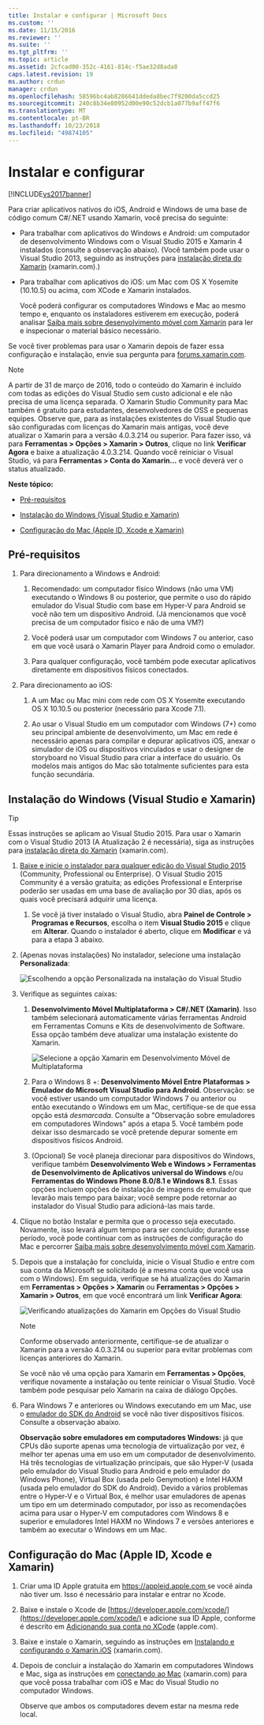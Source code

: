```yaml
---
title: Instalar e configurar | Microsoft Docs
ms.custom: ''
ms.date: 11/15/2016
ms.reviewer: ''
ms.suite: ''
ms.tgt_pltfrm: ''
ms.topic: article
ms.assetid: 2cfcad00-352c-4161-814c-f5ae32d8ada8
caps.latest.revision: 19
ms.author: crdun
manager: crdun
ms.openlocfilehash: 58596bc4ab8286641ddeda8bec7f9200da5ccd25
ms.sourcegitcommit: 240c8b34e80952d00e90c52dcb1a077b9aff47f6
ms.translationtype: MT
ms.contentlocale: pt-BR
ms.lasthandoff: 10/23/2018
ms.locfileid: "49874105"
---
```

# <a name="setup-and-install"></a>Instalar e configurar
[!INCLUDE[vs2017banner](../includes/vs2017banner.md)]

  
Para criar aplicativos nativos do iOS, Android e Windows de uma base de código comum C#/.NET usando Xamarin, você precisa do seguinte:  
  
- Para trabalhar com aplicativos do Windows e Android: um computador de desenvolvimento Windows com o Visual Studio 2015 e Xamarin 4 instalados (consulte a observação abaixo). (Você também pode usar o Visual Studio 2013, seguindo as instruções para [instalação direta do Xamarin](https://developer.xamarin.com/guides/cross-platform/getting_started/requirements/#install) (xamarin.com).)   
  
- Para trabalhar com aplicativos do iOS: um Mac com OS X Yosemite (10.10.5) ou acima, com XCode e Xamarin instalados.  
  
  Você poderá configurar os computadores Windows e Mac ao mesmo tempo e, enquanto os instaladores estiverem em execução, poderá analisar [Saiba mais sobre desenvolvimento móvel com Xamarin](../cross-platform/learn-about-mobile-development-with-xamarin.md) para ler e inspecionar o material básico necessário.  
 
Se você tiver problemas para usar o Xamarin depois de fazer essa configuração e instalação, envie sua pergunta para [forums.xamarin.com](http://forums.xamarin.com/).
  
> [!NOTE]
>  A partir de 31 de março de 2016, todo o conteúdo do Xamarin é incluído com todas as edições do Visual Studio sem custo adicional e ele não precisa de uma licença separada. O Xamarin Studio Community para Mac também é gratuito para estudantes, desenvolvedores de OSS e pequenas equipes. Observe que, para as instalações existentes do Visual Studio que são configuradas com licenças do Xamarin mais antigas, você deve atualizar o Xamarin para a versão 4.0.3.214 ou superior. Para fazer isso, vá para **Ferramentas > Opções > Xamarin > Outros**, clique no link **Verificar Agora** e baixe a atualização 4.0.3.214. Quando você reiniciar o Visual Studio, vá para **Ferramentas > Conta do Xamarin...**  e você deverá ver o status atualizado.  
  
 **Neste tópico:**  
  
-   [Pré-requisitos](#prereq)  
  
-   [Instalação do Windows (Visual Studio e Xamarin)](#windows)  
  
-   [Configuração do Mac (Apple ID, Xcode e Xamarin)](#mac)  
  
##  <a name="prereq"></a> Pré-requisitos  
  
1.  Para direcionamento a Windows e Android:  
  
    1.  Recomendado: um computador físico Windows (não uma VM) executando o Windows 8 ou posterior, que permite o uso do rápido emulador do Visual Studio com base em Hyper-V para Android se você não tem um dispositivo Android. (Já mencionamos que você precisa de um computador físico e não de uma VM?)  
  
    1.  Você poderá usar um computador com Windows 7 ou anterior, caso em que você usará o Xamarin Player para Android como o emulador. 
    
    1. Para qualquer configuração, você também pode executar aplicativos diretamente em dispositivos físicos conectados.  
  
1.  Para direcionamento ao iOS:  
  
    1.  A um Mac ou Mac mini com rede com OS X Yosemite executando OS X 10.10.5 ou posterior (necessário para Xcode 7.1).  
  
    1.  Ao usar o Visual Studio em um computador com Windows (7+) como seu principal ambiente de desenvolvimento, um Mac em rede é necessário apenas para compilar e depurar aplicativos iOS, anexar o simulador de iOS ou dispositivos vinculados e usar o designer de storyboard no Visual Studio para criar a interface do usuário. Os modelos mais antigos do Mac são totalmente suficientes para esta função secundária.  
  
##  <a name="windows"></a> Instalação do Windows (Visual Studio e Xamarin)  
  
> [!TIP]
>  Essas instruções se aplicam ao Visual Studio 2015. Para usar o Xamarin com o Visual Studio 2013 (A Atualização 2 é necessária), siga as instruções para [instalação direta do Xamarin](https://developer.xamarin.com/guides/cross-platform/getting_started/requirements/#install) (xamarin.com).  
  
1. [Baixe e inicie o instalador para qualquer edição do Visual Studio 2015](https://www.visualstudio.com/en-us/downloads/download-visual-studio-vs.aspx) (Community, Professional ou Enterprise). O Visual Studio 2015 Community é a versão gratuita; as edições Professional e Enterprise poderão ser usadas em uma base de avaliação por 30 dias, após os quais você precisará adquirir uma licença.  
  
   1.  Se você já tiver instalado o Visual Studio, abra **Painel de Controle > Programas e Recursos**, escolha o item **Visual Studio 2015** e clique em **Alterar**. Quando o instalador é aberto, clique em **Modificar** e vá para a etapa 3 abaixo.  
  
2. (Apenas novas instalações) No instalador, selecione uma instalação **Personalizada**:  
  
    ![Escolhendo a opção Personalizada na instalação do Visual Studio](../cross-platform/media/cross-plat-xamarin-setup-1.png "Instalação 1 entre várias plataformas do Xamarin")  
  
3. Verifique as seguintes caixas:  
  
   1.  **Desenvolvimento Móvel Multiplataforma > C#/.NET (Xamarin)**. Isso também selecionará automaticamente várias ferramentas Android em Ferramentas Comuns e Kits de desenvolvimento de Software. Essa opção também deve atualizar uma instalação existente do Xamarin.  
  
        ![Selecione a opção Xamarin em Desenvolvimento Móvel de Multiplataforma](../cross-platform/media/cross-plat-xamarin-setup-2.png "Instalação 2 entre várias plataformas do Xamarin")  
  
   2.  Para o Windows 8 +: **Desenvolvimento Móvel Entre Plataformas > Emulador do Microsoft Visual Studio para Android**. Observação: se você estiver usando um computador Windows 7 ou anterior ou então executando o Windows em um Mac, certifique-se de que essa opção está *desmarcada*. Consulte a "Observação sobre emuladores em computadores Windows" após a etapa 5. Você também pode deixar isso desmarcado se você pretende depurar somente em dispositivos físicos Android.  
  
   3.  (Opcional) Se você planeja direcionar para dispositivos do Windows, verifique também **Desenvolvimento Web e Windows > Ferramentas de Desenvolvimento de Aplicativos universal do Windows** e/ou **Ferramentas do Windows Phone 8.0/8.1 e Windows 8.1**. Essas opções incluem opções de instalação de imagens de emulador que levarão mais tempo para baixar; você sempre pode retornar ao instalador do Visual Studio para adicioná-las mais tarde.  
  
4. Clique no botão Instalar e permita que o processo seja executado. Novamente, isso levará algum tempo para ser concluído; durante esse período, você pode continuar com as instruções de configuração do Mac e percorrer [Saiba mais sobre desenvolvimento móvel com Xamarin](../cross-platform/learn-about-mobile-development-with-xamarin.md).  
  
5. Depois que a instalação for concluída, inicie o Visual Studio e entre com sua conta da Microsoft se solicitado (é a mesma conta que você usa com o Windows). Em seguida, verifique se há atualizações do Xamarin em **Ferramentas > Opções > Xamarin** ou **Ferramentas > Opções > Xamarin > Outros**, em que você encontrará um link **Verificar Agora**:  
  
    ![Verificando atualizações do Xamarin em Opções do Visual Studio](../cross-platform/media/cross-plat-xamarin-setup-3.png "Instalação 3 entre várias plataformas do Xamarin")  
  
   > [!NOTE]
   >  Conforme observado anteriormente, certifique-se de atualizar o Xamarin para a versão 4.0.3.214 ou superior para evitar problemas com licenças anteriores do Xamarin.  

   Se você não vê uma opção para Xamarin em **Ferramentas > Opções**, verifique novamente a instalação ou tente reiniciar o Visual Studio. Você também pode pesquisar pelo Xamarin na caixa de diálogo Opções.
      
6. Para Windows 7 e anteriores ou Windows executando em um Mac, use o [emulador do SDK do Android](https://developer.xamarin.com/guides/android/deployment,_testing,_and_metrics/debug-on-emulator/android-sdk-emulator/) se você não tiver dispositivos físicos. Consulte a observação abaixo.  
  
   **Observação sobre emuladores em computadores Windows:** já que CPUs dão suporte apenas uma tecnologia de virtualização por vez, é melhor ter apenas uma em uso em um computador de desenvolvimento. Há três tecnologias de virtualização principais, que são Hyper-V (usada pelo emulador do Visual Studio para Android e pelo emulador do Windows Phone), Virtual Box (usada pelo Genymotion) e Intel HAXM (usada pelo emulador do SDK do Android). Devido a vários problemas entre o Hyper-V e o Virtual Box, é melhor usar emuladores de apenas um tipo em um determinado computador, por isso as recomendações acima para usar o Hyper-V em computadores com Windows 8 e superior e emuladores Intel HAXM no Windows 7 e versões anteriores e também ao executar o Windows em um Mac.  
  
##  <a name="mac"></a> Configuração do Mac (Apple ID, Xcode e Xamarin)  
  
1.  Criar uma ID Apple gratuita em [ https://appleid.apple.com ](https://appleid.apple.com/) se você ainda não tiver um. Isso é necessário para instalar e entrar no Xcode.  
  
2.  Baixe e instale o Xcode de [https://developer.apple.com/xcode/](https://developer.apple.com/xcode/) e adicione sua ID Apple, conforme é descrito em [Adicionando sua conta no XCode](https://developer.apple.com/library/content/documentation/IDEs/Conceptual/AppStoreDistributionTutorial/AddingYourAccounttoXcode/AddingYourAccounttoXcode.html#//apple_ref/doc/uid/TP40013839-CH40-SW1) (apple.com).  
  
3.  Baixe e instale o Xamarin, seguindo as instruções em [Instalando e configurando o Xamarin.iOS](http://developer.xamarin.com/guides/ios/getting_started/installation/mac/) (xamarin.com).  
  
4.  Depois de concluir a instalação do Xamarin em computadores Windows e Mac, siga as instruções em [conectando ao Mac](http://developer.xamarin.com/guides/ios/getting_started/installation/windows/xamarin-mac-agent/) (xamarin.com) para que você possa trabalhar com iOS e Mac do Visual Studio no computador Windows.  
  
     Observe que ambos os computadores devem estar na mesma rede local.

